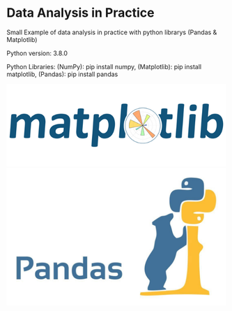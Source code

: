 # Data Analysis in Practice
Small Example of data analysis in practice with python librarys (Pandas &amp; Matplotlib)

Python version: 3.8.0

Python Libraries: (NumPy): pip install numpy, (Matplotlib): pip install matplotlib, (Pandas): pip install pandas

![](img/matplotlib.png)
![](img/pandas.jpeg)
